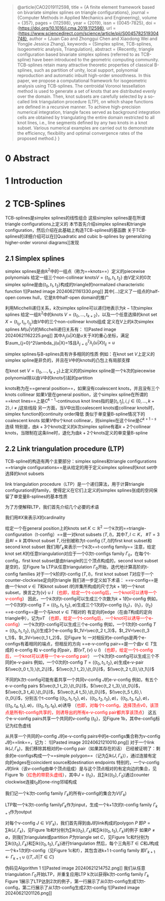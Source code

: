 > @article{CAO2019112598,
title = {A finite element framework based on bivariate simplex splines on triangle configurations},
journal = {Computer Methods in Applied Mechanics and Engineering},
volume = {357},
pages = {112598},
year = {2019},
issn = {0045-7825},
doi = {https://doi.org/10.1016/j.cma.2019.112598},
url = {https://www.sciencedirect.com/science/article/pii/S0045782519304748},
author = {Juan Cao and Zhonggui Chen and Xiaodong Wei and Yongjie Jessica Zhang},
keywords = {Simplex spline, TCB-splines, Isogeometric analysis, Triangulation},
abstract = {Recently, triangle configuration based bivariate simplex splines (referred to as TCB-spline) have been introduced to the geometric computing community. TCB-splines retain many attractive theoretic properties of classical B-splines, such as partition of unity, local support, polynomial reproduction and automatic inbuilt high-order smoothness. In this paper, we propose a computational framework for isogeometric analysis using TCB-splines. The centroidal Voronoi tessellation method is used to generate a set of knots that are distributed evenly over the domain. Then, knot subsets are carefully selected by a so-called link triangulation procedure (LTP), on which shape functions are defined in a recursive manner. To achieve high-precision numerical integration, triangle faces served as background integration cells are obtained by triangulating the entire domain restricted to all knot lines, i.e., line segments defined by any two knots in a knot subset. Various numerical examples are carried out to demonstrate the efficiency, flexibility and optimal convergence rates of the proposed method.}
}
# 0 Abstract
# 1 Introduction
# 2 TCB-Splines
TCB-splines是simplex splines的线性组合
这些simplex splines是在所谓triangle configurations上定义的
本节首先介绍simplex splines和triangle configuration，然后介绍在此基础上构造TCB-splines的基函数
关于TCB-splines的详细介绍可以在[[Quadratic and cubic b-splines by generalizing higher-order voronoi diagrams]]发现
## 2.1 Simplex splines
simplex splines是由$\mathbb{R}^2$中的一组点（称为==knots==）定义的piecewise polynomials
给定一组三个non-collinear knots$V=\{t_0,t_1,t_2\}$
由$V$定义的0次simplex spline是由$\{t_0,t_1,t_2\}$构成的triangle的normalized characteristic function
![[Pasted image 20240621161330.png]]
	其中$[...)$定义了一组点的half-open convex hull，它是$\mathbb{R}$中half-open domain的推广

利用Micchelli递归关系，$k$次simplex spline可以递归地表示为$k-1$次simplex splines
给定一组$\mathbb{R}^2$中的knots $V=\{t_0,...,t_{k+2}\}$，以及一个任意选择的knot set $X=\{t_{i_0},t_{i_1},t_{i_2}\}$由$V$中的三个non-collinear knots组成
定义在$V$上的$k$次simplex splines $M(u|V)$的Micchelli递归关系有：
![[Pasted image 20240621162225.png]]
	其中$\lambda_j(u|X)$是$u$关于$X$的重心坐标，满足$\sum_{j=0}^2\lambda_j(u|X)=1$且$\lambda_{j=0}^2\lambda_j(u|X)t_{ij}=u$

simplex splines与B-splines具有许多相同的性质
	例如：在knot set $V$上定义的simplex spline是非负的，并且在$V$中的knots的凸包上有局部支撑

在knot set $V=\{t_0,...,t_{k+2}\}$上定义的的simplex spline是一个k次的piecewise polynomial除以由$V$中的knots引起的partition

knots称为在==general position==，如果没有coalescent knots，并且没有三个knots collinear
如果$V$是在general position，这个simplex spline在所谓的==knot lines==上是$C^{k-1}$-continuous
	knot lines指的是$[t_i,t_j],i,j\in\{0,...,k+2\},i\ne j$这些线段
另一方面，当$V$中出现coalescent knots或collinear knots时，simplex function的continuity order降低
	类似于单变量B-spline情况下的coalescent knots
如果$V$中$s$个knot collinear，则simplex在这个line是$C^{k+1-s}$连续
	特别是，由$k+3$个knots定义的$k$次simplex spline有着$k+2$个collinear knots，当限制在这条line时，退化为由$k+2$个knots定义的单变量B-spline
## 2.2 Link triangulation procedure (LTP)
TCB-spline的构造有两个主要部分：simplex splines和triangle configurations
==triangle configurations==是从给定的用于定义simplex splines的knot set中选择的knot subsets

link triangulation procedure（LTP）是一个递归算法，用于计算triangle configuration的family，使得定义在它们上定义的simplex splines张成的空间保留了单变量B-splines的基本性质

为了方便解释LTP，我们首先介绍几个必要的术语

我们用$\#X$来表示$X$的cardinality

给定一个在general position上的knots set $K\subset\mathbb{R}^2$
一个$k$次的==triangle-configuration（t-config）==是一对knot subsets $(T,I)$，其中$T,I\subset K$， $\#T=3$且$\#I=k$
	其中knot subset $T,I$分别被称为t-config $(T,I)$的first knot subset和second knot subset
我们用$\Gamma_k$来表示一个$k$次==t-config family==
注意，给定knot set $K$的任意triangulation对应于一个0次t-configs family $\Gamma_0$，在每个t-config，first knot subset是由triangle的三个顶点构成的，second knot subset是空的，见Figure 1a
LTP从任意triangulation $\Gamma_0$开始，迭代地计算高阶的t-config families
对于一个k阶的t-config $(T,I)$，first knot subset $T$对应于一个counter-clockwise定向的triangle
我们进一步定义如下术语：
	==v-config==是由一个knot $v\in T$和knot subset $I$的并集所构成的尺寸为$k+1$的一个knot subset，换言之为$\{v\}\cup I$
	（<font color=red>也即，给定一个t-config后，一个knot可以诱导一个v-config</font>）
	因此，一个$k$次的t-config可以生成三个次数为$k+1$的v-config
	例如，一个0次的t-config $T=(\{t_0,t_1,t_2\},\emptyset)$生成三个1次的v-config $\{t_0\}$，$\{t_1\}$，$\{t_2\}$
	==e-config==是一个与knot $v\in T$相对的 有定向的edge（在由$T$构成的定向triangle中），记为$vT$
	（<font color=red>也即，给定一个t-config后，一个knot可以诱导一个e-config</font>）
	一个k次的t-config可以生成三个e-config
	例如，一个1次的t-config $T=(\{t_0,t_1,t_2\},\{t_0\})$生成3个e-config $t_1V=\vec{t_2 t_3}$，$t_2V=\vec{t_3 t_1}$，$t_3V=\vec{t_1 t_2}$，见Figure 1c
	一对相反的e-configs是两个e-configs有着相同的端点，但相反的方向
	==e-v-config pair==是一个由$v\in T$生成的 e-config 和 v-config 的pair，即$(vT, \{v\}\cup I)$
	（<font color=red>也即，给定一个t-config后，一个knot可以诱导一个e-v-config pair</font>）
	一个k次的t-config可以生成三个不同的e-v-pairs
	例如，一个0次的t-config $T=(\{t_0,t_1,t_2\},\emptyset)$生成e-v-pair $(\vec{t_0 t_1},\{t_2\})$，$(\vec{t_1 t_2},\{t_0\})$，$(\vec{t_2 t_0},\{t_1\})$

不同的k次t-config可能有着共享一个共同v-config $J$的e-v-config
	例如，有五个e-v-config pairs $(\vec{t_1 t_2},\{t_0\})$，$(\vec{t_2 t_3},\{t_0\})$，$(\vec{t_3 t_4},\{t_0\})$，$(\vec{t_4 t_5},\{t_0\})$，$(\vec{t_5 t_6},\{t_0\})$，分别五个t-config $(\{t_0,t_1,t_2\},\emptyset)$，$(\{t_0,t_2,t_3\},\emptyset)$，$(\{t_0,t_3,t_4\},\emptyset)$，$(\{t_0,t_4,t_5\},\emptyset)$，$(\{t_0,t_5,t_6\},\emptyset)$诱导
	（<font color=red>也即，对每个t-config，选择顶点v0，该顶点是所有t-config共享的，则诱导出的所有e-v-config pair都共享该顶点</font>）
	这五个e-v-config pairs共享一个共同的v-config $\{t_0\}$，见Figure 1b，其中e-config标记为红色虚线

从共享一个共同的v-config $J$的e-v-config pairs中的e-configs集合称为v-config $J$的==link==，记为：
![[Pasted image 20240621210010.png]]
对于一个link $lk(J,\Gamma_k)$，我们移除其相对的e-config pair（如果其存在的话）
已经被证明了：剩余的e-configs构成一个==simple polygon==（记为$\sum lk(J,\Gamma_k)$），通过连接有定向的edges在coincident source和destination endpoints
特别的，一个v-config $J$的link（该v-config由单个顶点组成）是与这个顶点相对的有定向边的集合，见Figure 1b（<font color=red>红色的带箭头虚线</font>），其中$J=\{t_0\}$，且$\sum lk(\{t_0\},\Gamma_0)$通过counter clockwise连接$t_0$的one-ring邻域构成

我们记一个k次t-config family $\Gamma_k$的所有v-config的集合为$V(\Gamma_k)$

LTP取一个k次t-config family$\Gamma_k$作为input，生成一个k+1次的t-config family $\Gamma_{k+1}$作为output

对每个v-config $J\in V(\Gamma_k)$，我们首先得到由$J$的link构成的polygon $P$
	即$P=\sum lk(J,\Gamma_k)$，见Figure 1b和f分别为$\sum lk(\{t_0\},\Gamma_k)$和$\sum lk(\{t_0,t_5\},\Gamma_k)$的例子
如果$P\ne\emptyset$，则我们triangulate或partition $P$为triangle set $C$，见Figure 1c和f分别为$\sum lk(\{t_0\},\Gamma_k)$和$\sum lk(\{t_0,t_5\},\Gamma_k)$进行triangulation
然后，每个三角形$T\in C$和$J$构成一个k+1次的t-config（见Figure 1c和f），其包含进k+1 t-config family
	即$\Gamma_{k+1}\leftarrow\Gamma_{k+1}\cup\{(T,J)|T\in C\}$

伪码见Algorithm 1
![[Pasted image 20240621214752.png]]
我们从任意triangulation $\Gamma_0$开始LTP，并重复应用LTP k次以获得k次t-config family $\Gamma_k$
Figure 1展示了LTP达到2次的例子，第一行展示了从0次t-config生成1次t-config，第二行展示了从1次t-config生成2次t-config
![[Pasted image 20240621201126.png]]
